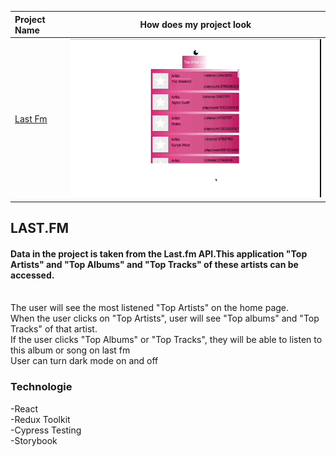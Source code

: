 
  Project Name     |How does my project look   
:------------------------|-------------------------
[Last Fm](https://mucahit-lastfm.netlify.app)| ![Lasfm](lastfm.gif)



## LAST.FM 

#### Data in the project is taken from the Last.fm API.This application "Top Artists" and "Top Albums" and "Top Tracks" of these artists can be accessed.
<br/>
The user will see the most listened "Top Artists" on the home page.
<br/>
When the user clicks on "Top Artists", user will see "Top albums" and "Top Tracks" of that artist.
<br/>
If the user clicks "Top Albums" or "Top Tracks", they will be able to listen to this album or song on last fm
<br/>
User can turn dark mode on and off





### Technologie

-React
<br/>
-Redux Toolkit
<br/>
-Cypress Testing
<br/>
-Storybook

